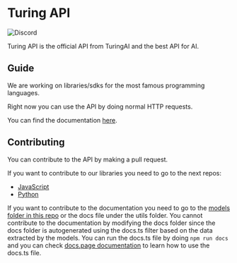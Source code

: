# Turing API

![Discord](https://img.shields.io/discord/899761438996963349?style=for-the-badge&label=Support%20Server)

Turing API is the official API from TuringAI and the best API for AI.

## Guide

We are working on libraries/sdks for the most famous programming languages.

Right now you can use the API by doing normal HTTP requests.

You can find the documentation [here](https://docs.turing.sh).

## Contributing

You can contribute to the API by making a pull request.

If you want to contribute to our libraries you need to go to the next repos:

- [JavaScript](https://github.com/TuringAI-Team/turing-library/tree/typescript)
- [Python](https://github.com/TuringAI-Team/turing-library/tree/python)

If you want to contribute to the documentation you need to go to the [models folder in this repo](https://github.com/TuringAI-Team/turing-ai-api/tree/new/src/models) or the docs file under the utils folder. You cannot contribute to the documentation by modifying the docs folder since the docs folder is autogenerated using the docs.ts filter based on the data extracted by the models.
You can run the docs.ts file by doing `npm run docs` and you can check [docs.page documentation](https://docs.page) to learn how to use the docs.ts file.
